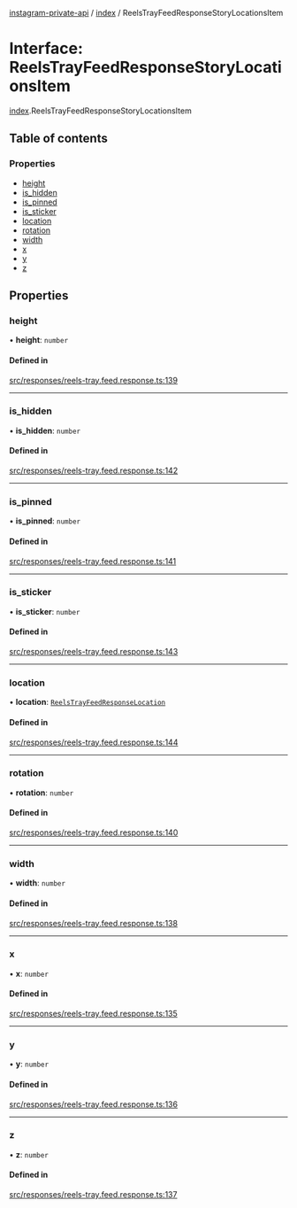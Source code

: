 [instagram-private-api](../../README.md) / [index](../../modules/index.md) / ReelsTrayFeedResponseStoryLocationsItem

# Interface: ReelsTrayFeedResponseStoryLocationsItem

[index](../../modules/index.md).ReelsTrayFeedResponseStoryLocationsItem

## Table of contents

### Properties

- [height](ReelsTrayFeedResponseStoryLocationsItem.md#height)
- [is\_hidden](ReelsTrayFeedResponseStoryLocationsItem.md#is_hidden)
- [is\_pinned](ReelsTrayFeedResponseStoryLocationsItem.md#is_pinned)
- [is\_sticker](ReelsTrayFeedResponseStoryLocationsItem.md#is_sticker)
- [location](ReelsTrayFeedResponseStoryLocationsItem.md#location)
- [rotation](ReelsTrayFeedResponseStoryLocationsItem.md#rotation)
- [width](ReelsTrayFeedResponseStoryLocationsItem.md#width)
- [x](ReelsTrayFeedResponseStoryLocationsItem.md#x)
- [y](ReelsTrayFeedResponseStoryLocationsItem.md#y)
- [z](ReelsTrayFeedResponseStoryLocationsItem.md#z)

## Properties

### height

• **height**: `number`

#### Defined in

[src/responses/reels-tray.feed.response.ts:139](https://github.com/Nerixyz/instagram-private-api/blob/0e0721c/src/responses/reels-tray.feed.response.ts#L139)

___

### is\_hidden

• **is\_hidden**: `number`

#### Defined in

[src/responses/reels-tray.feed.response.ts:142](https://github.com/Nerixyz/instagram-private-api/blob/0e0721c/src/responses/reels-tray.feed.response.ts#L142)

___

### is\_pinned

• **is\_pinned**: `number`

#### Defined in

[src/responses/reels-tray.feed.response.ts:141](https://github.com/Nerixyz/instagram-private-api/blob/0e0721c/src/responses/reels-tray.feed.response.ts#L141)

___

### is\_sticker

• **is\_sticker**: `number`

#### Defined in

[src/responses/reels-tray.feed.response.ts:143](https://github.com/Nerixyz/instagram-private-api/blob/0e0721c/src/responses/reels-tray.feed.response.ts#L143)

___

### location

• **location**: [`ReelsTrayFeedResponseLocation`](ReelsTrayFeedResponseLocation.md)

#### Defined in

[src/responses/reels-tray.feed.response.ts:144](https://github.com/Nerixyz/instagram-private-api/blob/0e0721c/src/responses/reels-tray.feed.response.ts#L144)

___

### rotation

• **rotation**: `number`

#### Defined in

[src/responses/reels-tray.feed.response.ts:140](https://github.com/Nerixyz/instagram-private-api/blob/0e0721c/src/responses/reels-tray.feed.response.ts#L140)

___

### width

• **width**: `number`

#### Defined in

[src/responses/reels-tray.feed.response.ts:138](https://github.com/Nerixyz/instagram-private-api/blob/0e0721c/src/responses/reels-tray.feed.response.ts#L138)

___

### x

• **x**: `number`

#### Defined in

[src/responses/reels-tray.feed.response.ts:135](https://github.com/Nerixyz/instagram-private-api/blob/0e0721c/src/responses/reels-tray.feed.response.ts#L135)

___

### y

• **y**: `number`

#### Defined in

[src/responses/reels-tray.feed.response.ts:136](https://github.com/Nerixyz/instagram-private-api/blob/0e0721c/src/responses/reels-tray.feed.response.ts#L136)

___

### z

• **z**: `number`

#### Defined in

[src/responses/reels-tray.feed.response.ts:137](https://github.com/Nerixyz/instagram-private-api/blob/0e0721c/src/responses/reels-tray.feed.response.ts#L137)
